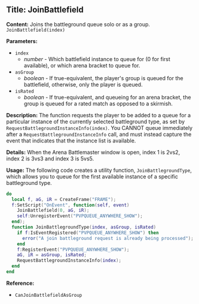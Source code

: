 ## Title: JoinBattlefield

**Content:**
Joins the battleground queue solo or as a group.
`JoinBattlefield(index)`

**Parameters:**
- `index`
  - *number* - Which battlefield instance to queue for (0 for first available), or which arena bracket to queue for.
- `asGroup`
  - *boolean* - If true-equivalent, the player's group is queued for the battlefield, otherwise, only the player is queued.
- `isRated`
  - *boolean* - If true-equivalent, and queueing for an arena bracket, the group is queued for a rated match as opposed to a skirmish.

**Description:**
The function requests the player to be added to a queue for a particular instance of the currently selected battleground type, as set by `RequestBattlegroundInstanceInfo(index)`. You CANNOT queue immediately after a `RequestBattlegroundInstanceInfo` call, and must instead capture the event that indicates that the instance list is available.

**Details:**
When the Arena Battlemaster window is open, index 1 is 2vs2, index 2 is 3vs3 and index 3 is 5vs5.

**Usage:**
The following code creates a utility function, `JoinBattlegroundType`, which allows you to queue for the first available instance of a specific battleground type.
```lua
do
  local f, aG, iR = CreateFrame("FRAME");
  f:SetScript("OnEvent", function(self, event)
    JoinBattlefield(0, aG, iR);
    self:UnregisterEvent("PVPQUEUE_ANYWHERE_SHOW");
  end);
  function JoinBattlegroundType(index, asGroup, isRated)
    if f:IsEventRegistered("PVPQUEUE_ANYWHERE_SHOW") then
      error("A join battleground request is already being processed");
    end
    f:RegisterEvent("PVPQUEUE_ANYWHERE_SHOW");
    aG, iR = asGroup, isRated;
    RequestBattlegroundInstanceInfo(index);
  end
end
```

**Reference:**
- `CanJoinBattlefieldAsGroup`